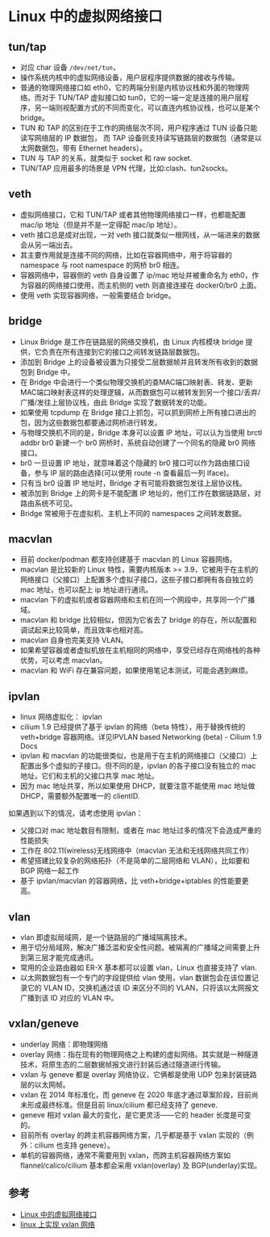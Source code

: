 # Linux 中的虚拟网络接口

## tun/tap

- 对应 char 设备 `/dev/net/tun`，
- 操作系统内核中的虚拟网络设备，用户层程序提供数据的接收与传输。
- 普通的物理网络接口如 eth0，它的两端分别是内核协议栈和外面的物理网络。而对于 TUN/TAP 虚拟接口如 tun0，它的一端一定是连接的用户层程序，另一端则视配置方式的不同而变化，可以直连内核协议栈，也可以是某个 bridge。
- TUN 和 TAP 的区别在于工作的网络层次不同，用户程序通过 TUN 设备只能读写网络层的 IP 数据包， 而 TAP 设备则支持读写链路层的数据包（通常是以太网数据包，带有 Ethernet headers）。
- TUN 与 TAP 的关系，就类似于 socket 和 raw socket.
- TUN/TAP 应用最多的场景是 VPN 代理，比如:clash、tun2socks。

## veth 

-  虚拟网络接口，它和 TUN/TAP 或者其他物理网络接口一样，也都能配置 mac/ip 地址（但是并不是一定得配 mac/ip 地址）。
- veth 接口总是成对出现，一对 veth 接口就类似一根网线，从一端进来的数据会从另一端出去。
- 其主要作用就是连接不同的网络，比如在容器网络中，用于将容器的 namespace 与 root namespace 的网桥 br0 相连。
- 容器网络中，容器侧的 veth 自身设置了 ip/mac 地址并被重命名为 eth0，作为容器的网络接口使用，而主机侧的 veth 则直接连接在 docker0/br0 上面。
- 使用 veth 实现容器网络，一般需要结合 bridge。

## bridge

- Linux Bridge 是工作在链路层的网络交换机，由 Linux 内核模块 bridge 提供，它负责在所有连接到它的接口之间转发链路层数据包。
- 添加到 Bridge 上的设备被设置为只接受二层数据帧并且转发所有收到的数据包到 Bridge 中。
- 在 Bridge 中会进行一个类似物理交换机的查MAC端口映射表、转发、更新MAC端口映射表这样的处理逻辑，从而数据包可以被转发到另一个接口/丢弃/广播/发往上层协议栈，由此 Bridge 实现了数据转发的功能。
- 如果使用 tcpdump 在 Bridge 接口上抓包，可以抓到网桥上所有接口进出的包，因为这些数据包都要通过网桥进行转发。
- 与物理交换机不同的是，Bridge 本身可以设置 IP 地址，可以认为当使用 brctl addbr br0 新建一个 br0 网桥时，系统自动创建了一个同名的隐藏 br0 网络接口。
- br0 一旦设置 IP 地址，就意味着这个隐藏的 br0 接口可以作为路由接口设备，参与 IP 层的路由选择(可以使用 route -n 查看最后一列 Iface)。
- 只有当 br0 设置 IP 地址时，Bridge 才有可能将数据包发往上层协议栈。
- 被添加到 Bridge 上的网卡是不能配置 IP 地址的，他们工作在数据链路层，对路由系统不可见。
- Bridge 常被用于在虚拟机、主机上不同的 namespaces 之间转发数据。

## macvlan

- 目前 docker/podman 都支持创建基于 macvlan 的 Linux 容器网络。
- macvlan 是比较新的 Linux 特性，需要内核版本 >= 3.9，它被用于在主机的网络接口（父接口）上配置多个虚拟子接口，这些子接口都拥有各自独立的 mac 地址，也可以配上 ip 地址进行通讯。
- macvlan 下的虚拟机或者容器网络和主机在同一个网段中，共享同一个广播域。
- macvlan 和 bridge 比较相似，但因为它省去了 bridge 的存在，所以配置和调试起来比较简单，而且效率也相对高。
- macvlan 自身也完美支持 VLAN。
- 如果希望容器或者虚拟机放在主机相同的网络中，享受已经存在网络栈的各种优势，可以考虑 macvlan。
- macvlan 和 WiFi 存在兼容问题，如果使用笔记本测试，可能会遇到麻烦。

## ipvlan

- linux 网络虚拟化： ipvlan
- cilium 1.9 已经提供了基于 ipvlan 的网络（beta 特性），用于替换传统的 veth+bridge 容器网络。详见IPVLAN based Networking (beta) - Cilium 1.9 Docs
- ipvlan 和 macvlan 的功能很类似，也是用于在主机的网络接口（父接口）上配置出多个虚拟的子接口。但不同的是，ipvlan 的各子接口没有独立的 mac 地址，它们和主机的父接口共享 mac 地址。
- 因为 mac 地址共享，所以如果使用 DHCP，就要注意不能使用 mac 地址做 DHCP，需要额外配置唯一的 clientID.

如果遇到以下的情况，请考虑使用 ipvlan：

- 父接口对 mac 地址数目有限制，或者在 mac 地址过多的情况下会造成严重的性能损失
- 工作在 802.11(wireless)无线网络中（macvlan 无法和无线网络共同工作）
- 希望搭建比较复杂的网络拓扑（不是简单的二层网络和 VLAN），比如要和 BGP 网络一起工作
- 基于 ipvlan/macvlan 的容器网络，比 veth+bridge+iptables 的性能要更高。


## vlan

- vlan 即虚拟局域网，是一个链路层的广播域隔离技术。
- 用于切分局域网，解决广播泛滥和安全性问题。被隔离的广播域之间需要上升到第三层才能完成通讯。
- 常用的企业路由器如 ER-X 基本都可以设置 vlan，Linux 也直接支持了 vlan.
- 以太网数据包有一个专门的字段提供给 vlan 使用，vlan 数据包会在该位置记录它的 VLAN ID，交换机通过该 ID 来区分不同的 VLAN，只将该以太网报文广播到该 ID 对应的 VLAN 中。

## vxlan/geneve

- underlay 网络：即物理网络
- overlay 网络：指在现有的物理网络之上构建的虚拟网络。其实就是一种隧道技术，将原生态的二层数据帧报文进行封装后通过隧道进行传输。
- vxlan 与 geneve 都是 overlay 网络协议，它俩都是使用 UDP 包来封装链路层的以太网帧。
- vxlan 在 2014 年标准化，而 geneve 在 2020 年底才通过草案阶段，目前尚未形成最终标准。但是目前 linux/cilium 都已经支持了 geneve.
- geneve 相对 vxlan 最大的变化，是它更灵活——它的 header 长度是可变的。
- 目前所有 overlay 的跨主机容器网络方案，几乎都是基于 vxlan 实现的（例外：cilium 也支持 geneve）。
- 单机的容器网络，通常不需要用到 vxlan，而跨主机容器网络方案如 flannel/calico/cilium 基本都会采用 vxlan(overlay) 及 BGP(underlay)实现。

## 参考

- [Linux 中的虚拟网络接口](https://thiscute.world/posts/linux-virtual-network-interfaces/)
- [linux 上实现 vxlan 网络](https://cizixs.com/2017/09/28/linux-vxlan/)